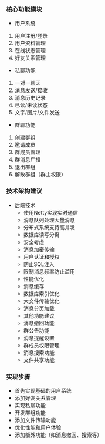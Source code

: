 ### 核心功能模块

- 用户系统

1. 用户注册/登录
2. 用户资料管理
3. 在线状态管理
4. 好友关系管理

- 私聊功能

1. 一对一聊天
2. 消息发送/接收
3. 消息历史记录
4. 已读/未读状态
5. 文字/图片/文件发送

-  群聊功能

1. 创建群组
2. 邀请成员
3. 群成员管理
4. 群消息广播
5. 退出群组
6. 解散群组（群主权限）

### 技术架构建议

- 后端技术
  - 使用Netty实现实时通信
  - 消息队列处理大量消息
  - 分布式系统支持高并发
  - 数据库读写分离
  - 安全考虑
  - 消息加密传输
  - 用户认证和授权
  - 防止SQL注入
  - 限制消息频率防止滥用
  - 性能优化
  - 消息缓存
  - 数据库索引优化
  - 大文件传输优化
  - 消息分页加载
  - 其他功能建议
  - 消息撤回功能
  - 群公告功能
  - 消息提醒设置
  - 群成员权限管理
  - 消息搜索功能
  - 文件共享功能

### 实现步骤

- 首先实现基础的用户系统
- 添加好友关系管理
- 实现私聊功能
- 开发群组功能
- 添加文件传输功能
- 优化性能和用户体验
- 添加额外功能（如消息撤回、搜索等）